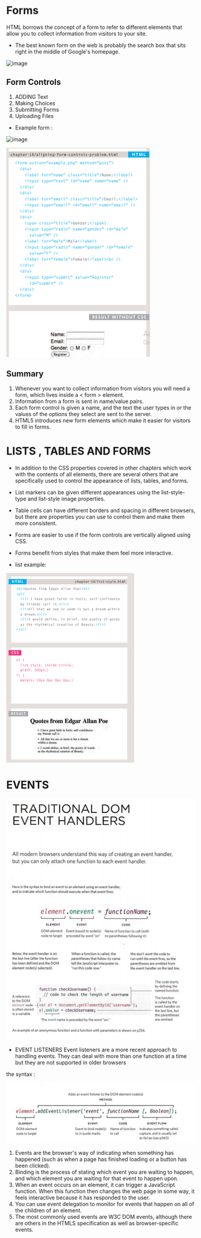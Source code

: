 # Forms

HTML borrows the concept of a form to refer to different elements that allow you to collect information from visitors to your site.

- The best known form on the web is probably the search box that sits right in the middle of Google's homepage.

![image](https://upload.wikimedia.org/wikipedia/commons/thumb/c/c1/Google_Homepage.svg/1200px-Google_Homepage.svg.png)

## Form Controls

1. ADDING Text
2. Making Choices
3. Submitting Forms
4. Uploading Files

- Example form :

![image](https://webmasternow.com/wp-content/uploads/2020/01/Image-1.-Form-Tag-1.png)

![image](img/form.png)

## Summary

1. Whenever you want to collect information from visitors you will need a form, which lives inside a
< form > element.
2. Information from a form is sent in name/value pairs.
3. Each form control is given a name, and the text the user types in or the values of the options they select are sent to the server.
4. HTML5 introduces new form elements which make it easier for visitors to fill in forms.

# LISTS , TABLES AND FORMS

- In addition to the CSS properties covered in other chapters which work with the contents of all elements, there are several others that are specifically used to control the appearance of lists, tables, and forms.
- List markers can be given different appearances using the list-style-type and list-style image
properties.
- Table cells can have different borders and spacing in different browsers, but there are properties you can use to control them and make them more consistent.
- Forms are easier to use if the form controls are vertically aligned using CSS.
- Forms benefit from styles that make them feel more interactive.

- list example:

![image](img/list.png)

# EVENTS

![image](img/EVENT.png)

- EVENT LISTENERS
Event listeners are a more recent approach to handling events. They can deal with more than one function at a time but they are not supported in older browsers

the syntax :

 ![image](img/event2.png)

 1. Events are the browser's way of indicating when something has happened (such as when a page has finished loading or a button has been clicked).
 2. Binding is the process of stating which event you are waiting to happen, and which element you are waiting for that event to happen upon.
 3. When an event occurs on an element, it can trigger a JavaScript function. When this function then changes the web page in some way, it feels interactive because it has responded to the user.
 4. You can use event delegation to monitor for events that happen on all of the children of an element.
 5. The most commonly used events are W3C DOM events, although there are others in the HTMLS specification as well as browser-specific events.
